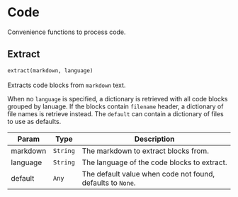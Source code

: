 # Code

Convenience functions to process code.

## Extract
`extract(markdown, language)` <br/><br/>
Extracts code blocks from `markdown` text.

When no `language` is specified, a dictionary is retrieved with all code blocks grouped by lanuage. If the blocks contain `filename` header, a dictionary of file names is retrieve instead. The `default` can contain a dictionary of files to use as defaults.

| Param | Type | Description |
| --- | --- | --- |
| markdown | <code>String</code> | The markdown to extract blocks from. |
| language | <code>String</code> | The language of the code blocks to extract. |
| default | <code>Any</code> | The default value when code not found, defaults to `None`. |